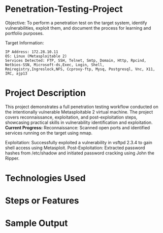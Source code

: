 # Penetration-Testing-Project
Objective:
To perform a penetration test on the target system, identify vulnerabilities, exploit them, and document the process for learning and portfolio purposes.

Target Information:

    IP Address: 172.28.10.11
    OS: Linux (Metasploitable 2)
    Services Detected: FTP, SSH, Telnet, Smtp, Domain, Http, Rpcind, Netbios-SSN, Microsoft-ds,Exec, Login, Shell, Rmiregistry,Ingreslock,NFS, Ccproxy-ftp, Mysq, Postgresql, Vnc, X11, IRC, ajp13

# Project Description
This project demonstrates a full penetration testing workflow conducted on the intentionally vulnerable Metasploitable 2 virtual machine. The project covers reconnaissance, exploitation, and post-exploitation steps, showcasing practical skills in vulnerability identification and exploitation.
<b>Current Progress:</b>
Reconnaissance: Scanned open ports and identified services running on the target using nmap.

Exploitation: Successfully exploited a vulnerability in vsftpd 2.3.4 to gain shell access using Metasploit.
Post-Exploitation: Extracted password hashes from /etc/shadow and initiated password cracking using John the Ripper.

# Technologies Used

# Steps or Features 

# Sample Output 

